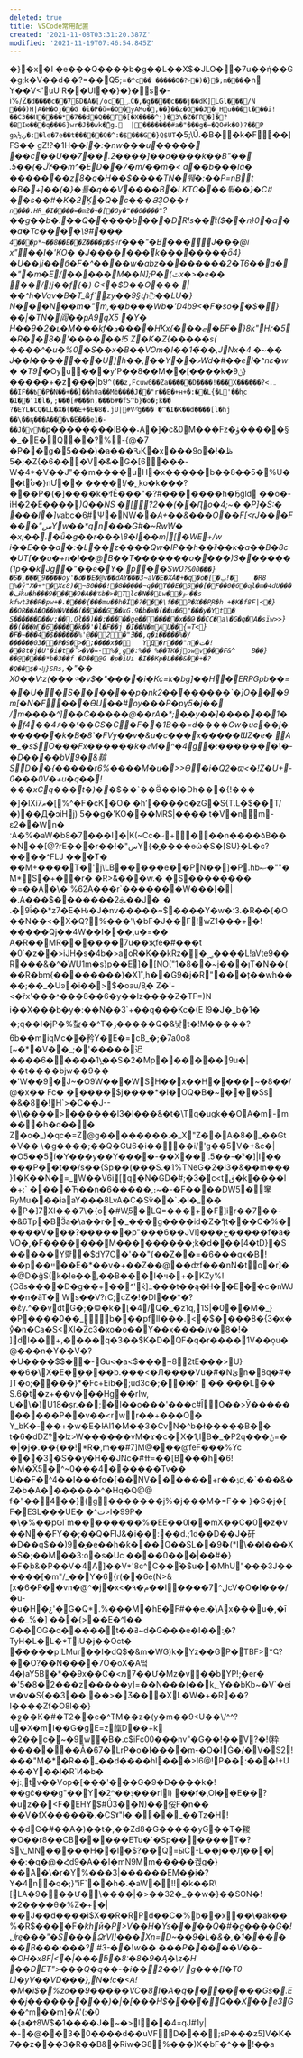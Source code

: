 ```yaml
---
deleted: true
title: VSCode常用配置
created: '2021-11-08T03:31:20.387Z'
modified: '2021-11-19T07:46:54.845Z'
---
```


�}�x  �l  �e���Q�    ��                    �b�g�                                                                                                                                                                                                                                                                                                                                                                                                                                                                                                                                                                                                                                                                                                                                                                                                                                                                                                                                                                                                                                                                                                                                                                                                                                                                                                                                                                                                                                                                                                                                                                                                                                                                                                                                                                                                                                                                                                                                                                                                                                                                                                                                                                                                                                                                                                                                                                                                                                                                                                                                                                                                                                                                                                                                                                                                                                                                                                                                                                                                                                                                                                                                                                                                                                                                                                                                                                                                                                                                                                                                                                                                                                                                                                                                                                                                                                                                                                                                                                                                                                                                                                                                                                                                             �L��X$�JLO��7u��ή��G
�g;k�V��d��?=��Q5;=`�^c�� �����O�?׺{�(�ހ�;m���`�n\
Y��V<'uU R��UI��}�}�񆣑s�-i%/Z`�d����c��7⎖БD�A�[/oc�؄C�,�g����c���j��dK]LGl���/N ���)H|A�H�Oȷ��G �i� P�ȕ=�O�yAMo�,��}��z�G��J�_Hu���t���i!��C3��H����*�7��d�Q��F�[�X����^j)�3\�Z�FR�]�?�BIю���q���6}wr�J��wk�ْg.	|�������#a�"���g�=�QO#k�0)?��P	gϡ½ڹ�:�le�7e��t�����Q�^:�$���G�}Q$UT`�5;\Ǔ\.�B��k�F��]FS�� gZ!?�1H�*�i�:�nw���u�����	��c┿��U��7��.2����]��o��� �k��B"��	.5��(�ᒏ۴��m^�ED��7�m/��m�<	a��b���Ia��������z8�q�H��$����TN�뛔�:��P=nBt	�B�+]��(�}�툘�q��V����B�LKTC��� 튂��}�Cꇷ�঵�s��#�K�_ƻܱK�Q�c���Յܸ3O��`f	n���.HR_�I����=�m2�~�[�Oy�"��0����"`?��g��b�.��Q�����b_���DR!s��t͋($��ո}0�a��a�Tc����\9#���`4���p*~��8��E��Z����p�$˧`ŕ���"�B���̗J���@ix"��I�'KO��J�������k��������ȫ4}�U��|i��б�F�^����w�abz��������2�T6��a��"�m�E/�����M��N];P�(ٿx�>�e��	��/)j��f{�) G<�$D��O���|��^h�Vqv�B�T_&fˊzy��9§փ߰��LU�}N���N��m�"m,��b���Wb�'D4b9<�F�so��$�}��|�TN�阎��pA9qX5	_�Y�
 H��9�2�ʟ�M���kf�ܖ����HKx{���ޏ�БF�}8k"Hr�5�R��8�'������!5
Zٰ�K�Z{�����s(	����^�u�%0�S��x�B��VOm�!��1�҅��,JNx�4 �~�� J��l����_���U]h��,��Y��ވWd�#��el�^nɛ�w��T9*�Ѹu���y'P��8��M��[����k�9ݩ}�����+�z���|̀b9`^(��z,Fcuw6��Za�����D����!���X��� ���?<.܅� �IF��߿�P�N��+��]��hOa��Mȸ����J��"r��E�+ʜ+�:��L{�L'��h͍ϲ�1��'1�l�,;���[#���n,���b#�fS^b}�o�;k��	?�EYL�CQ�LL�X�(��E+�Ε�8�.jU|#V^͌g����^�I�K��d����[l�hj
��\��ҕ���A���v�E���e1�-��J�vN�`p��������lB��˖A�]�c&0M���Fz�ۈ�����§�_�E�Q��?%-{@�7
�P��g�5���)�a���ԄҚ�x���9o�ڟ�!�;�5Z{�6���V�ު&�G�[6���-W�4*�V��J"��m����uH�x�����b�� 8��5�%U��t֠o�}nƯ��
����!/�؁ko�k���?���P�(�]����k� ˒fĒ���"�?#�������ћ�Ҕgl d ��o�-iH�2�E����*)Q��NS	�[?2��(��Ԥo�4;~� �P]�S:�
���l�]v*abc�6֦#Ѱ�NW�� _A+��&���O��F[<rJ���F���"سYw��*qn���G#�~RwW��x;��.�ǖ�g��r���\8�I��m|􅵊[�WE+/w	i��E���a�:�L��z����Qw�IP ��h��ȑ��k�a��B�8c�UT[��o�+n�l��@B��T�������o����)3������(1p��kJg�"�ۤ�e�Y�	p��Sw0`?&00���}�S�,���9����oy'�ٱ�٥�E�@v��dAY���3~aV�E�XȦ�+�q�o�[�ݐ!�	�R8%�ȳ"X�+*�Xԑ8)�~B0���!�8�����~q��T��E�S��[�F��0�6�ƣl�m�4dU����ڦku�h���9����9�A��Ԏb�>݃�Tlc�N��Lw��ނۉ��s-kfwt3��R�pw+�.����{���mu��h�Í͸�?���\f��῔P�X��PָR�h	+�K�f8F|<�}��OR��A�Q��W�V���(�����G��kG.9�b�W�(��u�6"���y�Ytֵ�S������D��v;��,Oł��)��;�����ge�������x��Թߵ��CC�a\�G�q�A�sïw>>}��(���W�6�����k��'�l�F��j �I��N�mAU��{=T<}�F�~���4�$������%'@��2�"Ǝ��,q�i�����%�/������03��P�9�>�;����x��	YД�r���"n�ت�!��8t�j�U'�i�t�̊>� V�=-%�˳g�:%��%��TK�jowv���F&^	B�� }��@����*b�3��f�D��@G�p�iUi-�I��Kp�L���&��+�?�Q��׍$�<ǉ}SRs,`�"��
X0��V:z(���ᛜ�v$�"����i�Kc=k�bg]��H�ERPGpb��=��U��S������p�nk2��������`�]O���9m[�N�F���ѲU��#oy���P�pұ5�j��/m����^]��C�����@��rA�*;�ֵ�y��]��� ���1��f4��4۶��ʳ��GS�C�F��1B��=d����Gw�uc��j�������k�B�8`�FVy��v�&u�c��� x�����ƜZ�e�
A�_�s$O���Fx������k�৫M�^�4g�:��̒�����\�-�D����bV9�&鞥SD��{�����r6%����M�u�>>Ɵ�i�Q2�ϖ<�!Z�U+-0���0V�+u�q��!���xCq���t�)�౅�_$��`��Ӛ��l�Dh���{!����]�IXi7ޠ�[%^�F�cK�O� �hʼ����q�zG�S{T.L�$��T/�)��Д�ɔiHj)5��g�'KO���MR$|����
t�V�nm-ɛ2��Ԝn�	:A�%�aW�b8�7���I�|K(~Cc�ހ+���n����ձB���N��[@?rE���r��!�"سY{�̭����өώ�S�[SU}�L�c?����^FLJ ���ܰT���M+� ���T�'j\LB�����e��PN��]�P.ћbޞ�""�M*S�+��r�	�R>&���w.�
�򔋸S���������=��A�\�`%62A���r`�������W���[�|�.A���$�������ܞ2��J�_�
.�9ΐ��*z7�Е�Ԋ�J�nv�����~$����Y�w�:3.�R��{�O��N��<�X�Q?%���'\�bF�J��F׍!wZ1���+�!�����Qj��4W��I���,u�=�� A�R��MR������7u��җfe�#���t �0`�z��>iJH�s�4b�>aoR�K��kRz��؃����L!aVte9��R���&�^�WU1m�s}p��E]�[NO("1�8��~j���ןT�N��(��R�bm{��������)�X]˚,h��G9�j�R"���ț��wh����;��_�Uͽ�i��>$�oau/8֛�Z�'-<�ȑx'���˄� ��8��6�y��lz����Z�TF=)N	i��X���b�y�:��N��3`+��q���Kc�(E	l9�J�_b�1��;q��I�jP�%蚻��^T�ݫ�����Q�&낯t�!M�����?6b��miqMc��矜Y�E�=cB_�;�7a0o8[~�*�V��_;�'����� 迉����6�����1 \̪��S�2�Mp������9u�|��t����bjw��9��	�'W��9�J~�O9W���WSH��x��H����~�8��/@�x��	Fc�	�����$j����*�l�OQ�B�~���Ss	�&�8�!H`>�C��J--�\\����>������l3�l���&�t�\Tq�ugk��OA�m-m���h�d���	Z�o�_)�qc�=Z@g��������.�_X"Z��A�8�_��Gt�V��
\�g����;��Q�GԱ6�i����i/'g��5V�+&c�|�O5��5í�Y���y��Y����-��X��	.5��-�ȑ�]|I�����P��t��/s��{$ p��(���S.�1%TNeG�2�l3�&��m���}1�K��N�=_W��V6i[q�N�GD�#;�3�c<tڧ�k����I�+:` ����Ћ��n�6�����,։~�-�F����DW5�窙RyMu���iaaY���8LvA�C�Sѷ��`.�i�_�� �P�]7XI���7\�{o�#W֪5�LQ=���+�F] ir��7��-�&6Tƿ�BӞa�\a��r��_��� g����id�Z�ƪt���C�%�����V���?������p"���6��JVI]���ح�����f�a� VO�,�F�������M���������;k�d���[4�tD}�S�����Y럁�$dY7C�'��"{��Z��=�6���qx�B!��p��ײ��E�*��v�+��Z��@��ʣf���nN�to�r]��@D�ĝS(k�!e��,��B���I�ױ�+�KZy%!{Cƌs����D�g��+��^'ќ]߸���t��ą�H��E��c�nWJ��n�ăT�	Ws��V?rC;cZ�!�DI��*�?�ɛ̊y.^��vdtG�;�©�k�[�4/Q�_�z1q,1S|�0��M�_}�P����0��_b���pflI���.<�$����8�{3�x� yͣ�n�Ca�S<XI�Źc3�xo�o��Y��x����/v�8�!�
]dl��+,����q�3��$K�D�QF�q�r����1V��݄ou�@���n�Y��V�?�U����$$��-Gu<�a<$���ͥ~82tE���>U}��6�\X�E�ܸ����b.���<�Л����Vu�#�Nئn�8q�#�]T�o;����}*�Fc+Eib�;uɗ3c�;��i�f
	�����L�� S.6�t�z+��v���Hg��rIw,	Ս�\�)U18�șr.��;�l��o���'� ��c#ȊO��>Ӯ����������P��v��<r׌wr��+���O�
	Y_bK�-��+�w�E�ѨI1�M��3�CvN�^b�ł�����B�� t�6�dDZ?�ʫ>W������vM�ϫ�c�X�1,lB�_�P2q���ݨ=��|�j�.��{��!*R�,m��#7]M@���@f eF���%Yc	���3�S��y�H��JNc�#ߚ=��[B���h�6!�M�X̂5�^~0���4������Tv��U��F�^4��I���fo�[��NV������+r��ݙd,�`���&�Z�b�A�������^�Hq�Q@@ f�"��4��}(g�������j%�j���M�=F��
}�S�j�[F�ESL���UE� �^ٽ>l�99P� �\�%��pԌl`m��������%�EE��0l��mX��C�0 �z�v��N��FY��;��Q�FĲ&�i��:��d.;1d��D��J�矸�D��q$��)9�͓�e��h�ƙ ���O��SL��9ޮ�(*I\��l���X�S�;��M��3:o�s�Uc	����߀���|��#�}�F�ׅb&�P��V�4A]��V*'8c^C��̀�$u��MhU"���3J������[�m"/_��Y�6{r(��6e(N>&[x�6 �P��vn�@^�j�x<�م�٩��I����7^ڸcV�O�I���/�u-�u�H�¿'�G�Q*.%���M�hE�F#��e.�\Ax���u�,�ī��_%�]	���{>��E�^l��G��OG�q�����t��ߥ~d�G���e�I��ި:�?TyH�L�L�*TiU�j��Oct�	�̏����p!LMur��I�dQ$�&m�WG)k�Yz��GP�TBF>*Ҁ?��O?��N����7Ò�oX� A떸 4�)aY5B�*��9x��C�<מ�7�Մ�Mz�v��bYP!;�er�
�'5�8�2���z�����y]=��N�݁��(��k؂Y��bKb~�V`�eiw�v�S{��3��.��>�Ӡ���XL�W�+�R��?I����Zf�O8l��}�ջ��K�#�T2��c�^TM��z�(y�m��9<U��\/^^?
u�X�mI��G�gE=z餼D��+k	�2��c�~�9w�B�.c$iFc00���nv"�G��!��V?�!(粋�������Ǻ�67�LrP�o�I����m-�O�IĠ�/�V�S2!���"M�*�R��_��d����hl���>I6@!P��:���!+U�� �Y��l�R`И�b��j:,tv��Ѵop�[���'���G�9�D����k�!��gĉ���g"��Y�2^��ݙ���rIl)��f�,Oi��E��?�uz��<F�EHY$#Ǘ3��N)��俀F�n��	��V�fX�����ٚ�.�CSˠ"l�	���_��Tz�H!��dϾ�#��A�)��t�,��Zd8�G�����yG��T�䎫�O��r8��CB�΃����ETu�`�Sp������T�?$v_MN�����H��l�$?��Q=ӹC-L��j��Ԓ���|��:�q�@�Հd9�A��I�mN9M m�����켅g�}��A�\�r�Y%���3|������EM�ީ�i�?Y�4n�q�;}"iF`��h�.�aW�!!�k��R\[LA�9���Մ�\����|�>��32�_��w�}��SON�!�2����θ�%Z�+�|��J��d����i$X��R�RPd��C�%b��x��\�ak��%�R$����F�_khӣ�P>V��H�Ys����Q�#�g����G�!ڶrę���"�S���ՁrVI]���Xn=D~��9�L�&�,�1������B���:���? #З-��\w��
���P�����V��-�OH�x8F|<�|���ƃ�8:�8�9�Ą�\z�H��DET">���Q�q��-�i��2��I/
g���[I�T0	L)�yV��VD���},N�!c�<A!�M�ì\$�%zo��9���ۤ��VC�8I�A�q�������Gs�.E��j���������)�|�[���H$����Q��X��e3G	�_�^m��m]�A'(:�0 �{a�Ϯ8W$�1����J�~�>l��4=qJ#1y|�-�@��3�0����d��uVFD���;sP���z5]V�K�7��z���3�R��B&�Riw�G8%���)X�bF�^��!��a
